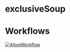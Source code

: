 # exclusiveSoup

# Workflows
<a href="https://github.com/malformedbox/exclusiveSoup/actions/workflows/manual.yml" target="_blank" rel="nofollow">
    <img src="https://github.com/malformedbox/exclusiveSoup/actions/workflows/manual.yml/badge.svg" alt="AllureWorkflow"/>
</a>
